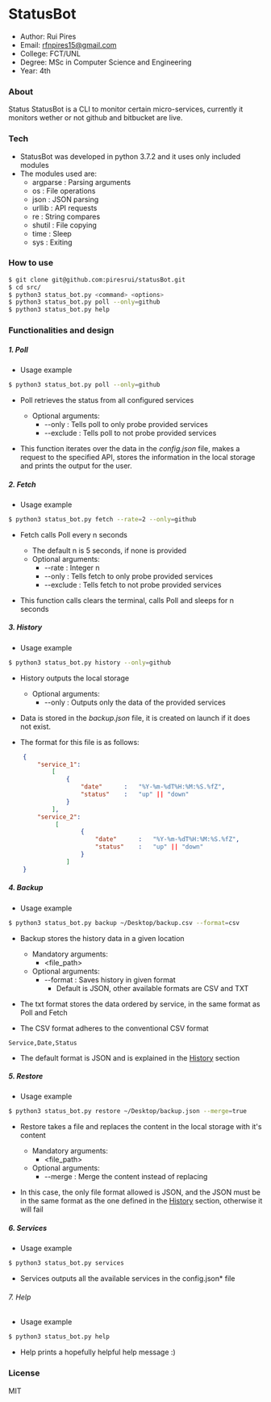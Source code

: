 # StatusBot

* Author:     Rui Pires
* Email:      rfnpires15@gmail.com
* College:    FCT/UNL
* Degree:     MSc in Computer Science and Engineering
* Year:       4th

### About
Status
StatusBot is a CLI to monitor certain micro-services, currently it monitors wether or not github and bitbucket are live.

### Tech
* StatusBot was developed in python 3.7.2 and it uses only included modules
* The modules used are:
    * argparse  :   Parsing arguments
    * os        :   File operations
    * json      :   JSON parsing
    * urllib    :   API requests
    * re        :   String compares
    * shutil    :   File copying   
    * time      :   Sleep
    * sys       :   Exiting

### How to use

```sh
$ git clone git@github.com:piresrui/statusBot.git
$ cd src/
$ python3 status_bot.py <command> <options>
$ python3 status_bot.py poll --only=github
$ python3 status_bot.py help
```

### Functionalities and design

##### 1. Poll

* Usage example
```sh
$ python3 status_bot.py poll --only=github
```
    
* Poll retrieves the status from all configured services
    * Optional arguments:
        * -\-only        :   Tells poll to only probe provided services
        * -\-exclude    :   Tells poll to not probe provided services
    
* This function iterates over the data in the *config.json* file, makes a request to the specified API, stores the information in the local storage and prints the output for the user.

##### 2. Fetch

* Usage example
```sh
$ python3 status_bot.py fetch --rate=2 --only=github
```

* Fetch calls Poll every n seconds
    * The default n is 5 seconds, if none is provided
    * Optional arguments:
        * -\-rate        :   Integer n
        * -\-only        :   Tells fetch to only probe provided services
        * -\-exclude     :   Tells fetch to not probe provided services

* This function calls clears the terminal, calls Poll and sleeps for n seconds

##### 3. History

* Usage example
```sh
$ python3 status_bot.py history --only=github
```

* History outputs the local storage
    * Optional arguments:
        * -\-only        :   Outputs only the data of the provided services

* Data is stored in the *backup.json* file, it is created on launch if it does not exist.
* The format for this file is as follows:
```json
    {
        "service_1":
            [
                {
                    "date"      :   "%Y-%m-%dT%H:%M:%S.%fZ",
                    "status"    :   "up" || "down"
                }
            ],
        "service_2":
             [
                    {
                        "date"      :   "%Y-%m-%dT%H:%M:%S.%fZ",
                        "status"    :   "up" || "down"
                    }
                ]
    }
```

##### 4. Backup

* Usage example
```sh
$ python3 status_bot.py backup ~/Desktop/backup.csv --format=csv
```

* Backup stores the history data in a given location
    * Mandatory arguments:
        * <file_path>
    * Optional arguments:
        * -\-format      :   Saves history in given format
            * Default is JSON, other available formats are CSV and TXT 
        
* The txt format stores the data ordered by service, in the same format as Poll and Fetch
* The CSV format adheres to the conventional CSV format 
```csv
Service,Date,Status
```
* The default format is JSON and is explained in the [History](#history) section


##### 5. Restore

* Usage example
```sh
$ python3 status_bot.py restore ~/Desktop/backup.json --merge=true
```

* Restore takes a file and replaces the content in the local storage with it's content
    * Mandatory arguments:
        * <file_path>
    * Optional arguments:
        * -\-merge      :    Merge the content instead of replacing
         
* In this case, the only file format allowed is JSON, and the JSON must be in the same format as the one defined in the [History](#history) section, otherwise it will fail


##### 6. Services

* Usage example
```sh
$ python3 status_bot.py services
```

* Services outputs all the available services in the config.json* file

###### 7. Help

* Usage example
```sh
$ python3 status_bot.py help
```

* Help prints a hopefully helpful help message :)

### License
MIT
